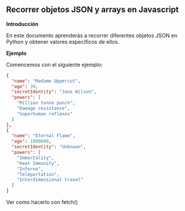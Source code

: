 ## Recorrer objetos JSON y arrays en Javascript


**Introducción**

En este documento aprenderás a recorrer diferentes objetos JSON en Python y obtener valores específicos de ellos.

**Ejemplo**

Comencemos con el siguiente ejemplo:

```json
{
  "name": "Madame Uppercut",
  "age": 39,
  "secretIdentity": "Jane Wilson",
  "powers": [
    "Million tonne punch",
    "Damage resistance",
    "Superhuman reflexes"
  ]
},
{
  "name": "Eternal Flame",
  "age": 1000000,
  "secretIdentity": "Unknown",
  "powers": [
    "Immortality",
    "Heat Immunity",
    "Inferno",
    "Teleportation",
    "Interdimensional travel"
  ]
}
```

Ver como hacerlo con fetch()